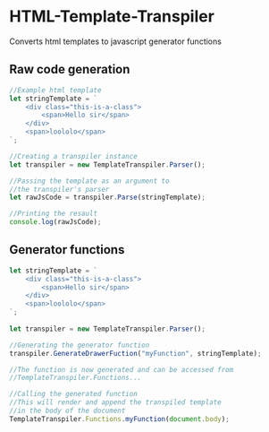 # HTML-Template-Transpiler
Converts html templates to javascript generator functions

## Raw code generation
```javascript
//Example html template
let stringTemplate = `
    <div class="this-is-a-class">
        <span>Hello sir</span>
    </div>
    <span>loololo</span>
`;

//Creating a transpiler instance
let transpiler = new TemplateTranspiler.Parser();

//Passing the template as an argument to 
//the transpiler's parser
let rawJsCode = transpiler.Parse(stringTemplate);

//Printing the resault
console.log(rawJsCode);
```

## Generator functions

```javascript
let stringTemplate = `
    <div class="this-is-a-class">
        <span>Hello sir</span>
    </div>
    <span>loololo</span>
`;
 
let transpiler = new TemplateTranspiler.Parser();

//Generating the generator function
transpiler.GenerateDrawerFuction("myFunction", stringTemplate);

//The function is now generated and can be accessed from
//TemplateTranspiler.Functions...

//Calling the generated function
//This will render and append the transpiled template
//in the body of the document
TemplateTranspiler.Functions.myFunction(document.body);
```
